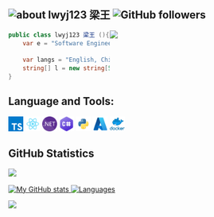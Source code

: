 
## <img width="45" alt="about" src="https://raw.github.com/elizarov/elizarov/master/about.png"> lwyj123 梁王 <img alt="GitHub followers" src="https://img.shields.io/github/followers/lwyj123?style=social" />
<img align="right" width="300" src="https://i.imgur.com/ugWb6BU.gif" />

```C#
public class lwyj123 梁王 (){
    var e = "Software Engineer and Game Developer";
 
    var langs = "English, Chinese";
    string[] l = new string[5] { "JavaScript", "C#", "Python", "Rust", "C++" };
}
```

## **Language and Tools:**  

<!-- https://github.com/topics -->
<code><img height="30" src="https://raw.githubusercontent.com/github/explore/80688e429a7d4ef2fca1e82350fe8e3517d3494d/topics/typescript/typescript.png"></code>
<code><img height="30" src="https://raw.githubusercontent.com/github/explore/80688e429a7d4ef2fca1e82350fe8e3517d3494d/topics/react/react.png"></code>
<code><img height="30" src="https://raw.githubusercontent.com/github/explore/80688e429a7d4ef2fca1e82350fe8e3517d3494d/topics/dotnet/dotnet.png"></code>
<code><img height="30" src="https://raw.githubusercontent.com/github/explore/80688e429a7d4ef2fca1e82350fe8e3517d3494d/topics/csharp/csharp.png"></code>
<code><img height="30" src="https://raw.githubusercontent.com/github/explore/80688e429a7d4ef2fca1e82350fe8e3517d3494d/topics/python/python.png"></code>
<code><img height="30" src="https://raw.githubusercontent.com/github/explore/80688e429a7d4ef2fca1e82350fe8e3517d3494d/topics/azure/azure.png"></code>
<code><img height="30" src="https://raw.githubusercontent.com/github/explore/80688e429a7d4ef2fca1e82350fe8e3517d3494d/topics/docker/docker.png"></code>

## **GitHub Statistics**
![](https://github-profile-summary-cards.vercel.app/api/cards/profile-details?username=lwyj123&theme=monokai)

<a href="https://github.com/lwyj123">
  <p>
    <img src="https://github-readme-stats.vercel.app/api?username=lwyj123&show_icons=true&count_private=true&theme=onedark" alt="My GitHub stats" width="465"/>
    <img src="https://github-readme-stats.vercel.app/api/top-langs/?username=lwyj123&layout=compact&langs_count=10&theme=onedark" alt="Languages" height="183">
  </p>
</a>

![](https://github-profile-trophy.vercel.app/?username=lwyj123&column=7&theme=onedark)
